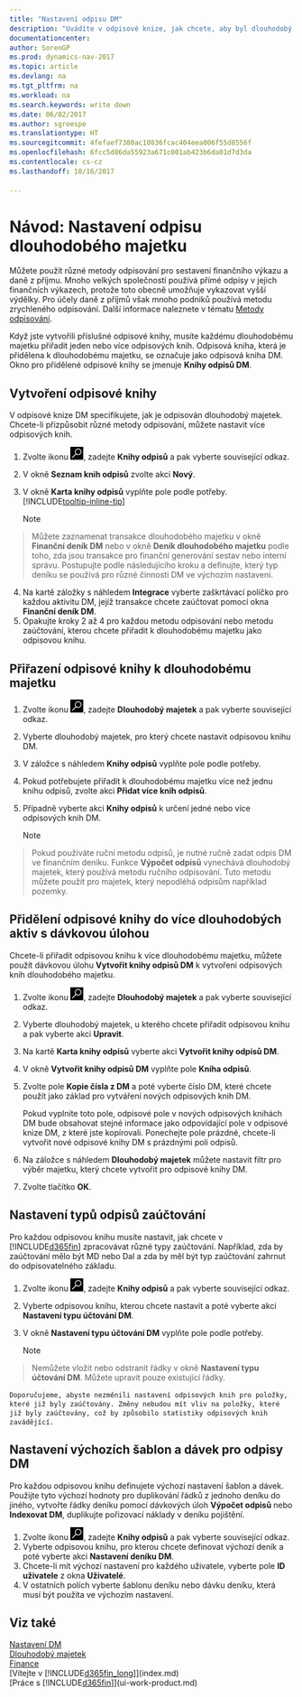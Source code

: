 ```yaml
---
title: "Nastavení odpisu DM"
description: "Uvádíte v odpisové knize, jak chcete, aby byl dlouhodobý majetek odpisován nebo odepsán."
documentationcenter: 
author: SorenGP
ms.prod: dynamics-nav-2017
ms.topic: article
ms.devlang: na
ms.tgt_pltfrm: na
ms.workload: na
ms.search.keywords: write down
ms.date: 06/02/2017
ms.author: sgroespe
ms.translationtype: HT
ms.sourcegitcommit: 4fefaef7380ac10836fcac404eea006f55d8556f
ms.openlocfilehash: 6fcc5d86da55923a671c001ab423b6da01d7d3da
ms.contentlocale: cs-cz
ms.lasthandoff: 10/16/2017

---
```

# <a name="how-to-set-up-fixed-asset-depreciation"></a>Návod: Nastavení odpisu dlouhodobého majetku
 Můžete použít různé metody odpisování pro sestavení finančního výkazu a daně z příjmu. Mnoho velkých společností používá přímé odpisy v jejich finančních výkazech, protože toto obecně umožňuje vykazovat vyšší výdělky. Pro účely daně z příjmů však mnoho podniků používá metodu zrychleného odpisování. Další informace naleznete v tématu [Metody odpisování](fa-depreciation-methods.md).

 Když jste vytvořili příslušné odpisové knihy, musíte každému dlouhodobému majetku přiřadit jeden nebo více odpisových knih. Odpisová kniha, která je přidělena k dlouhodobému majetku, se označuje jako odpisová kniha DM. Okno pro přidělené odpisové knihy se jmenuje **Knihy odpisů DM**.

## <a name="to-create-a-depreciation-book"></a>Vytvoření odpisové knihy
V odpisové knize DM specifikujete, jak je odpisován dlouhodobý majetek. Chcete-li přizpůsobit různé metody odpisování, můžete nastavit více odpisových knih.  

1. Zvolte ikonu ![Vyhledat stránku nebo sestavu](media/ui-search/search_small.png "Ikona Vyhledat stránku nebo sestavu"), zadejte **Knihy odpisů** a pak vyberte související odkaz.
2. V okně **Seznam knih odpisů** zvolte akci **Nový**.
3. V okně **Karta knihy odpisů** vyplňte pole podle potřeby. [!INCLUDE[tooltip-inline-tip](includes/tooltip-inline-tip_md.md)]

    > [!NOTE]  
>   Můžete zaznamenat transakce dlouhodobého majetku v okně **Finanční deník DM** nebo v okně **Deník dlouhodobého majetku** podle toho, zda jsou transakce pro finanční generování sestav nebo interní správu. Postupujte podle následujícího kroku a definujte, který typ deníku se používá pro různé činnosti DM ve výchozím nastavení.
4. Na kartě záložky s náhledem **Integrace** vyberte zaškrtávací políčko pro každou aktivitu DM, jejíž transakce chcete zaúčtovat pomocí okna **Finanční deník DM**.
5. Opakujte kroky 2 až 4 pro každou metodu odpisování nebo metodu zaúčtování, kterou chcete přiřadit k dlouhodobému majetku jako odpisovou knihu.

## <a name="to-assign-a-depreciation-book-to-a-fixed-asset"></a>Přiřazení odpisové knihy k dlouhodobému majetku
1. Zvolte ikonu ![Vyhledat stránku nebo sestavu](media/ui-search/search_small.png "Ikona Vyhledat stránku nebo sestavu"), zadejte **Dlouhodobý majetek** a pak vyberte související odkaz.
2. Vyberte dlouhodobý majetek, pro který chcete nastavit odpisovou knihu DM.
3. V záložce s náhledem **Knihy odpisů** vyplňte pole podle potřeby.
4. Pokud potřebujete přiřadit k dlouhodobému majetku více než jednu knihu odpisů, zvolte akci **Přidat více knih odpisů**.
5. Případně vyberte akci **Knihy odpisů** k určení jedné nebo více odpisových knih DM.

    > [!NOTE]  
>   Pokud používáte ruční metodu odpisů, je nutné ručně zadat odpis DM ve finančním deníku. Funkce **Výpočet odpisů** vynechává dlouhodobý majetek, který používá metodu ručního odpisování. Tuto metodu můžete použít pro majetek, který nepodléhá odpisům například pozemky.

## <a name="to-assign-a-depreciation-book-to-multiple-fixed-assets-with-a-batch-job"></a>Přidělení odpisové knihy do více dlouhodobých aktiv s dávkovou úlohou
Chcete-li přiřadit odpisovou knihu k více dlouhodobému majetku, můžete použít dávkovou úlohu **Vytvořit knihy odpisů DM** k vytvoření odpisových knih dlouhodobého majetku.  

1. Zvolte ikonu ![Vyhledat stránku nebo sestavu](media/ui-search/search_small.png "Ikona Vyhledat stránku nebo sestavu"), zadejte **Dlouhodobý majetek** a pak vyberte související odkaz.
2. Vyberte dlouhodobý majetek, u kterého chcete přiřadit odpisovou knihu a pak vyberte akci **Upravit**.
3. Na kartě **Karta knihy odpisů** vyberte akci **Vytvořit knihy odpisů DM**.
4. V okně **Vytvořit knihy odpisů DM** vyplňte pole **Kniha odpisů**.
5. Zvolte pole **Kopie čísla z DM** a poté vyberte číslo DM, které chcete použít jako základ pro vytváření nových odpisových knih DM.

    Pokud vyplníte toto pole, odpisové pole v nových odpisových knihách DM bude obsahovat stejné informace jako odpovídající pole v odpisové knize DM, z které jste kopírovali. Ponechejte pole prázdné, chcete-li vytvořit nové odpisové knihy DM s prázdnými poli odpisů.  
6. Na záložce s náhledem **Dlouhodobý majetek** můžete nastavit filtr pro výběr majetku, který chcete vytvořit pro odpisové knihy DM.
7. Zvolte tlačítko **OK**.

## <a name="to-set-up-depreciation-posting-types"></a>Nastavení typů odpisů zaúčtování
Pro každou odpisovou knihu musíte nastavit, jak chcete v [!INCLUDE[d365fin](includes/d365fin_md.md)] zpracovávat různé typy zaúčtování. Například, zda by zaúčtování mělo být MD nebo Dal a zda by měl být typ zaúčtování zahrnut do odpisovatelného základu.  

1. Zvolte ikonu ![Vyhledat stránku nebo sestavu](media/ui-search/search_small.png "Ikona Vyhledat stránku nebo sestavu"), zadejte **Knihy odpisů** a pak vyberte související odkaz.  
2. Vyberte odpisovou knihu, kterou chcete nastavit a poté vyberte akci **Nastavení typu účtování DM**.
3. V okně **Nastavení typu účtování DM** vyplňte pole podle potřeby.

    > [!NOTE]  
>   Nemůžete vložit nebo odstranit řádky v okně **Nastavení typu účtování DM**. Můžete upravit pouze existující řádky.

    Doporučujeme, abyste nezměnili nastavení odpisových knih pro položky, které již byly zaúčtovány. Změny nebudou mít vliv na položky, které již byly zaúčtovány, což by způsobilo statistiky odpisových knih zavádějící.

## <a name="to-set-up-default-templates-and-batches-for-fixed-asset-depreciation"></a>Nastavení výchozích šablon a dávek pro odpisy DM
Pro každou odpisovou knihu definujete výchozí nastavení šablon a dávek. Použijte tyto výchozí hodnoty pro duplikování řádků z jednoho deníku do jiného, vytvořte řádky deníku pomocí dávkových úloh **Výpočet odpisů** nebo **Indexovat DM**, duplikujte pořizovací náklady v deníku pojištění.  

1. Zvolte ikonu ![Vyhledat stránku nebo sestavu](media/ui-search/search_small.png "Ikona Vyhledat stránku nebo sestavu"), zadejte **Knihy odpisů** a pak vyberte související odkaz.  
2. Vyberte odpisovou knihu, pro kterou chcete definovat výchozí deník a poté vyberte akci **Nastavení deníku DM**.  
3. Chcete-li mít výchozí nastavení pro každého uživatele, vyberte pole **ID uživatele** z okna **Uživatelé**.  
4. V ostatních polích vyberte šablonu deníku nebo dávku deníku, která musí být použita ve výchozím nastavení.  

## <a name="see-also"></a>Viz také
[Nastavení DM](fa-setup.md)  
[Dlouhodobý majetek](fa-manage.md)  
[Finance](finance.md)  
[Vítejte v [!INCLUDE[d365fin_long](includes/d365fin_long_md.md)]](index.md)  
[Práce s [!INCLUDE[d365fin](includes/d365fin_md.md)]](ui-work-product.md)

